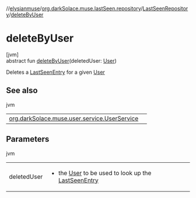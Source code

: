 //[elysianmuse](../../../index.md)/[org.darkSolace.muse.lastSeen.repository](../index.md)/[LastSeenRepository](index.md)/[deleteByUser](delete-by-user.md)

# deleteByUser

[jvm]\
abstract fun [deleteByUser](delete-by-user.md)(deletedUser: [User](../../org.darkSolace.muse.user.model/-user/index.md))

Deletes a [LastSeenEntry](../../org.darkSolace.muse.lastSeen.model/-last-seen-entry/index.md) for a given [User](../../org.darkSolace.muse.user.model/-user/index.md)

## See also

jvm

| | |
|---|---|
| [org.darkSolace.muse.user.service.UserService](../../org.darkSolace.muse.user.service/-user-service/delete-user.md) |  |

## Parameters

jvm

| | |
|---|---|
| deletedUser | <ul><li>the [User](../../org.darkSolace.muse.user.model/-user/index.md) to be used to look up the [LastSeenEntry](../../org.darkSolace.muse.lastSeen.model/-last-seen-entry/index.md)</li></ul> |
